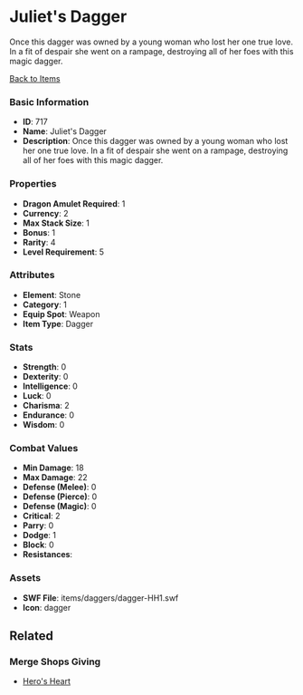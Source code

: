 # Juliet's Dagger

Once this dagger was owned by a young woman who lost her one true love. In a fit of despair she went on a rampage, destroying all of her foes with this magic dagger.

[Back to Items](../items.md)

### Basic Information

- **ID**: 717
- **Name**: Juliet&#039;s Dagger
- **Description**: Once this dagger was owned by a young woman who lost her one true love. In a fit of despair she went on a rampage, destroying all of her foes with this magic dagger.

### Properties

- **Dragon Amulet Required**: 1
- **Currency**: 2
- **Max Stack Size**: 1
- **Bonus**: 1
- **Rarity**: 4
- **Level Requirement**: 5

### Attributes

- **Element**: Stone
- **Category**: 1
- **Equip Spot**: Weapon
- **Item Type**: Dagger

### Stats

- **Strength**: 0
- **Dexterity**: 0
- **Intelligence**: 0
- **Luck**: 0
- **Charisma**: 2
- **Endurance**: 0
- **Wisdom**: 0

### Combat Values

- **Min Damage**: 18
- **Max Damage**: 22
- **Defense (Melee)**: 0
- **Defense (Pierce)**: 0
- **Defense (Magic)**: 0
- **Critical**: 2
- **Parry**: 0
- **Dodge**: 1
- **Block**: 0
- **Resistances**: 

### Assets

- **SWF File**: items/daggers/dagger-HH1.swf
- **Icon**: dagger

## Related

### Merge Shops Giving

- [Hero's Heart](../merge-shops/19-hero-s-heart.md)

